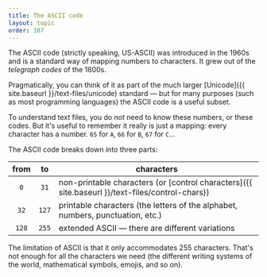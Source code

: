 ```yaml
---
title: The ASCII code
layout: topic
order: 107
---
```


The ASCII code (strictly speaking, US-ASCII) was introduced in the 1960s and is
a standard way of mapping numbers to characters. It grew out of the _telegraph
codes_ of the 1800s.

Pragmatically, you can think of it as part of the much larger 
[Unicode]({{ site.baseurl }}/text-files/unicode) standard
— but for many purposes (such as most programming languages) the ASCII code is
a useful subset.

To understand text files, you do _not_ need to know these numbers, or these
codes. But it's useful to remember it really is just a mapping: every character
has a number.  `65` for `A`, `66` for `B`, `67` for `C`...


The ASCII code breaks down into three parts:

| from  | to    | characters                                                   |
|:-----:|:-----:|--------------------------------------------------------------|
| `0`   | `31`  | non-printable characters (or [control characters]({{ site.baseurl }}/text-files/control-chars)) |
| `32`  | `127` | printable characters (the letters of the alphabet, numbers, punctuation, etc.) |
| `128` | `255` | extended ASCII — there are different variations              |

The limitation of ASCII is that it only accommodates 255 characters. That's not
enough for all the characters we need (the different writing systems of the
world, mathematical symbols, emojis, and so on).

